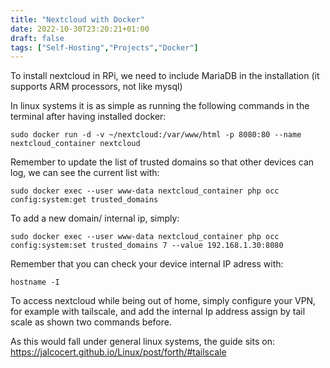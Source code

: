 ```yaml
---
title: "Nextcloud with Docker"
date: 2022-10-30T23:20:21+01:00
draft: false
tags: ["Self-Hosting","Projects","Docker"]
---
```


To install nextcloud in RPi, we need to include MariaDB in the installation (it supports ARM processors, not like mysql)

In linux systems it is as simple as running the following commands in the terminal after having installed docker:

```
sudo docker run -d -v ~/nextcloud:/var/www/html -p 8080:80 --name nextcloud_container nextcloud 
```


Remember to update the list of trusted domains so that other devices can log, we can see the current list with:

```
sudo docker exec --user www-data nextcloud_container php occ config:system:get trusted_domains
```

To add a new domain/ internal ip, simply:


```
sudo docker exec --user www-data nextcloud_container php occ config:system:set trusted_domains 7 --value 192.168.1.30:8080
```

Remember that you can check your device internal IP adress with:


```
hostname -I
```

To access nextcloud while being out of home, simply configure your VPN, for example with tailscale, and add the internal Ip address assign by tail scale as shown two commands before.

As this would fall under general linux systems, the guide sits on: <https://jalcocert.github.io/Linux/post/forth/#tailscale>
